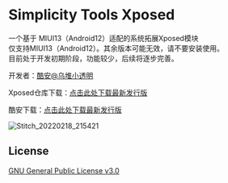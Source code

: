 # Simplicity Tools Xposed
一个基于 MIUI13（Android12）适配的系统拓展Xposed模块  
仅支持MIUI13（Android12）。其余版本可能无效，请不要安装使用。  
目前处于开发初期阶段，功能较少，后续将逐步完善。

开发者：[酷安@乌堆小透明](http://www.coolapk.com/u/883441)  

Xposed仓库下载：[点击此处下载最新发行版](https://github.com/Xposed-Modules-Repo/com.lt2333.simplicitytools/releases)  

酷安下载：[点击此处下载最新发行版](https://www.coolapk.com/apk/com.lt2333.simplicitytools)  

![Stitch_20220218_215421](https://user-images.githubusercontent.com/32336368/154705959-253ff656-85a9-459f-8525-d3dfcd481f39.png)  

## License
[GNU General Public License v3.0](LICENSE)

